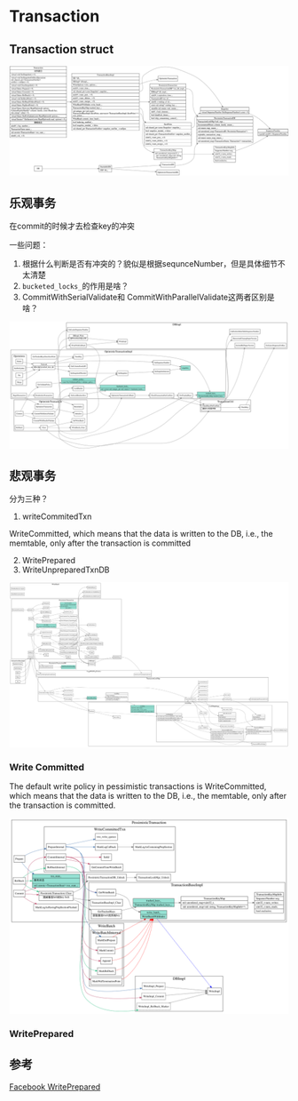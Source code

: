 # Transaction

## Transaction struct

![transaction struct](./transaction-struct.svg)


## 乐观事务
在commit的时候才去检查key的冲突

一些问题：

1. 根据什么判断是否有冲突的？貌似是根据sequnceNumber，但是具体细节不太清楚
2. `bucketed_locks_`的作用是啥？
3. CommitWithSerialValidate和 CommitWithParallelValidate这两者区别是啥？

![optimistic transaction commit](./optimistic-transaction-commit.svg)

## 悲观事务

分为三种？
1. writeCommitedTxn

WriteCommitted, which means that the data is written to the DB, i.e., the memtable, only after the transaction is committed

2. WritePrepared
3. WriteUnpreparedTxnDB

![pessimistic transaction](./pessimistic-transaction.svg)


### Write Committed

The default write policy in pessimistic transactions is WriteCommitted, which means that the data is written to the DB, i.e., the memtable, only after the transaction is committed.

![write commited](./write-committed.svg)

### WritePrepared



## 参考

[Facebook WritePrepared](https://github.com/facebook/rocksdb/wiki/WritePrepared-Transactions)
